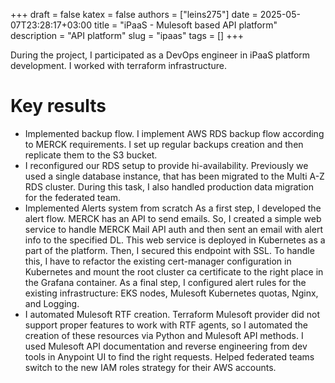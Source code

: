 +++ 
draft = false
katex = false
authors = ["leins275"]
date = 2025-05-07T23:28:17+03:00
title = "iPaaS - Mulesoft based API platform"
description = "API platform"
slug = "ipaas"
tags = []
+++

During the project, I participated as a DevOps engineer in iPaaS platform development. I worked with terraform infrastructure.

# Key results

- Implemented backup flow. I implement AWS RDS backup flow according to MERCK requirements. I set up regular backups creation and then replicate them to the S3 bucket.
- I reconfigured our RDS setup to provide hi-availability. Previously we used a single database instance, that has been migrated to the Multi A-Z RDS cluster. During this task, I also handled production data migration for the federated team.
- Implemented Alerts system from scratch As a first step, I developed the alert flow. MERCK has an API to send emails. So, I created a simple web service to handle MERCK Mail API auth and then sent an email with alert info to the specified DL. This web service is deployed in Kubernetes as a part of the platform. Then, I secured this endpoint with SSL. To handle this, I have to refactor the existing cert-manager configuration in Kubernetes and mount the root cluster ca certificate to the right place in the Grafana container. As a final step, I configured alert rules for the existing infrastructure: EKS nodes, Mulesoft Kubernetes quotas, Nginx, and Logging.
- I automated Mulesoft RTF creation. Terraform Mulesoft provider did not support proper features to work with RTF agents, so I automated the creation of these resources via Python and Mulesoft API methods. I used Mulesoft API documentation and reverse engineering from dev tools in Anypoint UI to find the right requests.
Helped federated teams switch to the new IAM roles strategy for their AWS accounts.